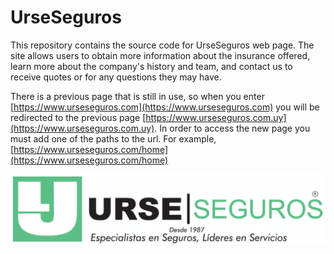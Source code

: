 # UrseSeguros

This repository contains the source code for UrseSeguros web page. The site allows users to obtain more information about the insurance offered, learn more about the company's history and team, and contact us to receive quotes or for any questions they may have.

There is a previous page that is still in use, so when you enter [https://www.urseseguros.com](https://www.urseseguros.com) you will be redirected to the previous page [https://www.urseseguros.com.uy](https://www.urseseguros.com.uy). In order to access the new page you must add one of the paths to the url. For example, [https://www.urseseguros.com/home](https://www.urseseguros.com/home)

![alt text](https://github.com/MartinSugasti/urse-seguros/blob/main/src/assets/images/logos/logo_complete.png?raw=true)
